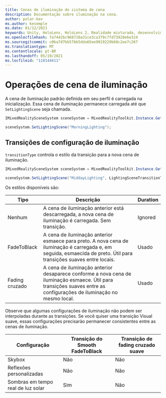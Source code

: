 ```yaml
---
title: Cenas de iluminação do sistema de cena
description: Documentação sobre iluminação na cena.
author: polar-kev
ms.author: kesemple
ms.date: 01/12/2021
keywords: Unity, HoloLens, HoloLens 2, Realidade misturada, desenvolvimento, MRTK,
ms.openlocfilehash: fa7442bc968710a31ce3ca379c7fd73928e6e324
ms.sourcegitcommit: c0ba7d7bb57bb5dda65ee9019229b68c2ee7c267
ms.translationtype: MT
ms.contentlocale: pt-BR
ms.lasthandoff: 05/19/2021
ms.locfileid: "110144411"
---
```

# <a name="lighting-scene-operations"></a>Operações de cena de iluminação

A cena de iluminação padrão definida em seu perfil é carregada na inicialização. Essa cena de iluminação permanece carregada até que `SetLightingScene` seja chamada.

```c#
IMixedRealitySceneSystem sceneSystem = MixedRealityToolkit.Instance.GetService<IMixedRealitySceneSystem>();

sceneSystem.SetLightingScene("MorningLighting");
```

## <a name="lighting-setting-transitions"></a>Transições de configuração de iluminação

`transitionType` controla o estilo da transição para a nova cena de iluminação.

```c#
IMixedRealitySceneSystem sceneSystem = MixedRealityToolkit.Instance.GetService<IMixedRealitySceneSystem>();

sceneSystem.SetLightingScene("MiddayLighting", LightingSceneTransitionType.CrossFade);
```

Os estilos disponíveis são:

Tipo | Descrição | Duration
--- | --- | ---
Nenhum | A cena de iluminação anterior está descarregada, a nova cena de iluminação é carregada. Sem transição. | Ignored
FadeToBlack | A cena de iluminação anterior esmaece para preto. A nova cena de iluminação é carregada e, em seguida, esmaecida de preto. Útil para transições suaves entre locais. | Usado
Fading cruzado | A cena de iluminação anterior desaparece conforme a nova cena de iluminação esmaece. Útil para transições suaves entre as configurações de iluminação no mesmo local. | Usado

Observe que algumas configurações de iluminação não podem ser interpoladas durante as transições. Se você quiser uma transição Visual suave, essas configurações precisarão permanecer consistentes entre as cenas de iluminação.

Configuração | Transição do Smooth FadeToBlack | Transição de fading cruzado suave
--- | --- | ---
Skybox | Não | Não
Reflexões personalizadas | Não | Não
Sombras em tempo real de luz solar | Sim | Não

